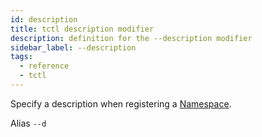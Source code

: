 ```yaml
---
id: description
title: tctl description modifier
description: definition for the --description modifier
sidebar_label: --description
tags:
  - reference
  - tctl
---
```


Specify a description when registering a [Namespace](/concepts/what-is-a-namespace).

Alias `--d`
